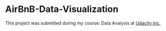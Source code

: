 # AirBnB-Data-Visualization
This project was submitted during my course: Data Analysis at [Udacity Inc.](https://www.udacity.com/)
